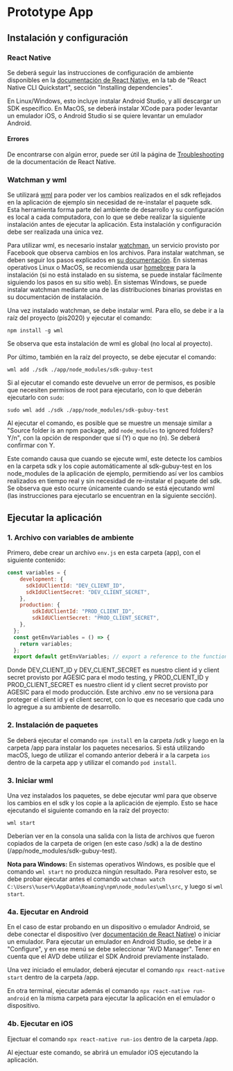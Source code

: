 # Prototype App

## Instalación y configuración

### React Native

Se deberá seguir las instrucciones de configuración de ambiente disponibles en la [documentación de React Native](https://reactnative.dev/docs/environment-setup), en la tab de "React Native CLI Quickstart", sección "Installing dependencies".

En Linux/Windows, esto incluye instalar Android Studio, y allí descargar un SDK específico. En MacOS, se deberá instalar XCode para poder levantar un emulador iOS, o Android Studio si se quiere levantar un emulador Android.

#### Errores

De encontrarse con algún error, puede ser útil la página de [Troubleshooting](https://reactnative.dev/docs/troubleshooting#content) de la documentación de React Native.

### Watchman y wml

Se utilizará [wml](https://github.com/wix/wml#readme) para poder ver los cambios realizados en el sdk reflejados en la aplicación de ejemplo sin necesidad de re-instalar el paquete sdk. Esta herramienta forma parte del ambiente de desarrollo y su configuración es local a cada computadora, con lo que se debe realizar la siguiente instalación antes de ejecutar la aplicación. Esta instalación y configuración debe ser realizada una única vez.

Para utilizar wml, es necesario instalar [watchman](https://facebook.github.io/watchman/), un servicio provisto por Facebook que observa cambios en los archivos. Para instalar watchman, se deben seguir los pasos explicados en [su documentación](https://facebook.github.io/watchman/docs/install.html). En sistemas operativos Linux o MacOS, se recomienda usar [homebrew](https://brew.sh/) para la instalación (si no está instalado en su sistema, se puede instalar fácilmente siguiendo los pasos en su sitio web). En sistemas Windows, se puede instalar watchman mediante una de las distribuciones binarias provistas en su documentación de instalación.

Una vez instalado watchman, se debe instalar wml. Para ello, se debe ir a la raíz del proyecto (pis2020) y ejecutar el comando:

`npm install -g wml`

Se observa que esta instalación de wml es global (no local al proyecto).

Por último, también en la raíz del proyecto, se debe ejecutar el comando:

`wml add ./sdk ./app/node_modules/sdk-gubuy-test`

Si al ejecutar el comando este devuelve un error de permisos, es posible que necesiten permisos de root para ejecutarlo, con lo que deberán ejecutarlo con `sudo`:

`sudo wml add ./sdk ./app/node_modules/sdk-gubuy-test`

Al ejecutar el comando, es posible que se muestre un mensaje similar a "Source folder is an npm package, add `node_modules` to ignored folders? Y/n", con la opción de responder que sí (Y) o que no (n). Se deberá confirmar con Y.

Este comando causa que cuando se ejecute wml, este detecte los cambios en la carpeta sdk y los copie automáticamente al sdk-gubuy-test en los node_modules de la aplicación de ejemplo, permitiendo así ver los cambios realizados en tiempo real y sin necesidad de re-instalar el paquete del sdk. Se observa que esto ocurre únicamente cuando se está ejecutando wml (las instrucciones para ejecutarlo se encuentran en la siguiente sección).

## Ejecutar la aplicación

### 1. Archivo con variables de ambiente

Primero, debe crear un archivo `env.js` en esta carpeta (app), con el siguiente contenido:

```javascript
const variables = {
    development: {
      sdkIdUClientId: "DEV_CLIENT_ID",
      sdkIdUClientSecret: "DEV_CLIENT_SECRET",
    },
    production: {
        sdkIdUClientId: "PROD_CLIENT_ID",
        sdkIdUClientSecret: "PROD_CLIENT_SECRET",
    },
  };
  const getEnvVariables = () => {
    return variables;
  };
  export default getEnvVariables; // export a reference to the function
```

Donde DEV_CLIENT_ID y DEV_CLIENT_SECRET es nuestro client id y client secret provisto por AGESIC para el modo testing, y PROD_CLIENT_ID y PROD_CLIENT_SECRET es nuestro client id y client secret provisto por AGESIC para el modo producción. Este archivo .env no se versiona para proteger el client id y el client secret, con lo que es necesario que cada uno lo agregue a su ambiente de desarrollo.

### 2. Instalación de paquetes

Se deberá ejecutar el comando `npm install` en la carpeta /sdk y luego en la carpeta /app para instalar los paquetes necesarios. Si está utilizando macOS, luego de utilizar el comando anterior deberá ir a la carpeta `ios` dentro de la carpeta app y utilizar el comando `pod install`.

### 3. Iniciar wml

Una vez instalados los paquetes, se debe ejecutar wml para que observe los cambios en el sdk y los copie a la aplicación de ejemplo. Esto se hace ejecutando el siguiente comando en la raíz del proyecto:

`wml start`

Deberían ver en la consola una salida con la lista de archivos que fueron copiados de la carpeta de origen (en este caso /sdk) a la de destino (/app/node_modules/sdk-gubuy-test).

**Nota para Windows:** En sistemas operativos Windows, es posible que el comando `wml start` no produzca ningún resultado. Para resolver esto, se debe probar ejecutar antes el comando `watchman watch C:\Users\%user%\AppData\Roaming\npm\node_modules\wml\src`, y luego si `wml start`.

### 4a. Ejecutar en Android

En el caso de estar probando en un dispositivo o emulador Android, se debe conectar el dispositivo (ver [documentación de React Native](https://reactnative.dev/docs/running-on-device)) o iniciar un emulador. Para ejecutar un emulador en Android Studio, se debe ir a "Configure", y en ese menú se debe seleccionar "AVD Manager". Tener en cuenta que el AVD debe utilizar el SDK Android previamente instalado.

Una vez iniciado el emulador, deberá ejecutar el comando `npx react-native start` dentro de la carpeta /app.

En otra terminal, ejecutar además el comando `npx react-native run-android` en la misma carpeta para ejecutar la aplicación en el emulador o dispositivo.

### 4b. Ejecutar en iOS

Ejectuar el comando `npx react-native run-ios` dentro de la carpeta /app.

Al ejectuar este comando, se abrirá un emulador iOS ejecutando la aplicación.
